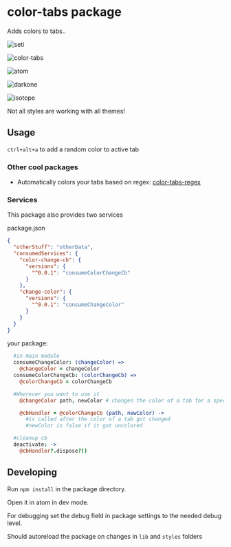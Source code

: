 # color-tabs package

Adds colors to tabs..

![seti](https://cloud.githubusercontent.com/assets/1881921/8502970/cf0522b2-21b7-11e5-919d-6d66f236de7a.png)

![color-tabs](https://cloud.githubusercontent.com/assets/1881921/8267564/90525440-1767-11e5-96de-565e02a1cc67.png)

![atom](https://cloud.githubusercontent.com/assets/1881921/8502967/ced57ddc-21b7-11e5-9782-7fbc733d40b1.png)

![darkone](https://cloud.githubusercontent.com/assets/1881921/8502968/cef22932-21b7-11e5-8619-349fa1182b0a.png)

![isotope](https://cloud.githubusercontent.com/assets/1881921/8502969/cefee492-21b7-11e5-9d5b-447df17ab4be.png)



Not all styles are working with all themes!


## Usage

`ctrl+alt+a` to add a random color to active tab

### Other cool packages

- Automatically colors your tabs based on regex: [color-tabs-regex](https://atom.io/packages/color-tabs-regex)


### Services

This package also provides two services

package.json
```json
{
  "otherStuff": "otherData",
  "consumedServices": {
    "color-change-cb": {
      "versions": {
        "^0.0.1": "consumeColorChangeCb"
      }
    },
    "change-color": {
      "versions": {
        "^0.0.1": "consumeChangeColor"
      }
    }
  }
}
```

your package:
```coffee
  #in main module
  consumeChangeColor: (changeColor) =>
    @changeColor = changeColor
  consumeColorChangeCb: (colorChangeCb) =>
    @colorChangeCb = colorChangeCb

  #Wherever you want to use it
    @changeColor path, newColor # changes the color of a tab for a specific filepath

    @cbHandler = @colorChangeCb (path, newColor) ->
      #is called after the color of a tab got changed
      #newColor is false if it got uncolored

  #cleanup cb
  deactivate: ->
    @cbHandler?.dispose?()
```

## Developing

Run `npm install` in the package directory.

Open it in atom in dev mode.

For debugging set the debug field in package settings to the needed debug level.

Should autoreload the package on changes in `lib` and `styles` folders
